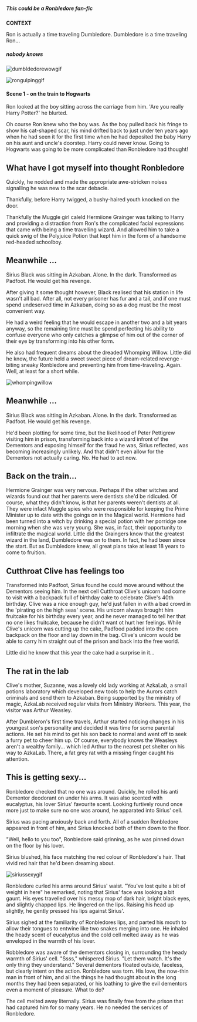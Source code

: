 ##### This could be a Ronbledore fan-fic


**CONTEXT**

Ron is actually a time traveling Dumbledore. Dumbledore is a time traveling Ron...
##### _nobody knows_


![dumbldedorewowgif](http://i940.photobucket.com/albums/ad246/TaschimaCullen/GIFS/tumblr_ma0c95AuKY1r0pejvo1_500_zps183de4b6.gif)

![rongulpinggif](http://38.media.tumblr.com/62b52bce48bac852877474411b47f742/tumblr_nk6w051Fg41u1vo97o1_500.gif)


#### Scene 1 - on the train to Hogwarts

Ron looked at the boy sitting across the carriage from him. 'Are you really Harry Potter?' he blurted.

Oh course Ron knew who the boy was. As the boy pulled back his fringe to show his cat-shaped scar, his mind drifted back to just under ten years ago when he had seen it for the first time when he had deposited the baby Harry on his aunt and uncle's doorstep. Harry could never know. Going to Hogwarts was going to be more complicated than Ronbledore had thought!

## What have I got myself into thought Ronbledore

Quickly, he nodded and made the appropriate awe-stricken noises signalling he was new to the scar debacle.

Thankfully, before Harry twigged, a bushy-haired youth knocked on the door.

Thankfully the Muggle girl caleld Hermiione Grainger was talking to Harry and providing a distraction from Ron's the complicated facial expressions that came with being a time travelling wizard. And allowed him to take a quick swig of the Polyjuice Potion that kept him in the form of a handsome red-headed schoolboy.

## Meanwhile ...

Sirius Black was sitting in Azkaban. Alone. In the dark. Transformed as Padfoot. He would get his revenge.

After giving it some thought however, Black realised that his station in life wasn't all bad. After all, not every prisoner has fur and a tail, and if one must spend undeserved time in Azkaban, doing so as a dog must be the most convenient way.

He had a weird feeling that he would escape in another two and a bit years anyway, so the remaining time must be spend perfecting his ability to confuse everyone who only catches a glimpse of him out of the corner of their eye by transforming into his other form.

He also had frequent dreams about the dreaded Whomping Willow. Little did he know, the future held a sweet sweet piece of dream-related revenge - biting sneaky Ronbledore and preventing him from time-traveling. Again. Well, at least for a short while.

![whompingwillow](http://images4.fanpop.com/image/quiz/652000/652062_1311432618026_350_220.jpg)

## Meanwhile ...

Sirius Black was sitting in Azkaban. Alone. In the dark. Transformed as Padfoot. He would get his revenge.


He'd been plotting for some time, but the likelihood of Peter Pettigrew visiting him in prison, transforming back into a wizard infront of the Dementors and exposing himself for the fraud he was, Sirius reflected, was becoming increasingly unlikely. And that didn't even allow for the Dementors not actually caring. No. He had to act now.

## Back on the train...

Hermione Grainger was very nervous. Perhaps if the other witches and wizards found out that her parents were dentists she'd be ridiculed. Of course, what they didn't know, is that her parents weren't dentists at all. They were infact Muggle spies who were responsible for keeping the Prime Minister up to date with the goings on in the Magical world. Hermione had been turned into a witch by drinking a special potion with her porridge one morning when she was very young. She was, in fact, their opportunity to infiltrate the magical world.
Little did the Graingers know that the greatest wizard in the land, Dumbledore was on to them. In fact, he had been since the start. But as Dumbledore knew, all great plans take at least 18 years to come to fruition.

## Cutthroat Clive has feelings too

Transformed into Padfoot, Sirius found he could move around without the Dementors seeing him. In the next cell Cutthroat Clive's unicorn had come to visit with a backpack full of birthday cake to celebrate Clive's 40th birthday. Clive was a nice enough guy, he'd just fallen in with a bad crowd in the 'pirating on the high seas' scene. His unicorn always brought him fruitcake for his birthday every year, and he never managed to tell her that no one likes fruitcake, because he didn't want ot hurt her feelings. While Clive's unicorn was cutting up the cake, Padfood padded into the open backpack on the floor and lay down in the bag. Clive's unicorn would be able to carry him straight out of the prison and back into the free world.

Little did he know that this year the cake had a surprise in it...

## The rat in the lab

Clive's mother, Suzanne, was a lovely old lady working at AzkaLab, a small potions laboratory which developed new tools to help the Aurors catch criminals and send them to Azkaban. Being supported by the ministry of magic, AzkaLab received regular visits from Ministry Workers. This year, the visitor was Arthur Weasley.

After Dumbleron's first time travels, Arthur started noticing changes in his youngest son's personality and decided it was time for some parental actions. He set his mind to get his son back to normal and went off to seek a furry pet to cheer him up. Of course, everybody knows the Weasleys aren't a wealthy family... which led Arthur to the nearest pet shelter on his way to AzkaLab. There, a fat grey rat with a missing finger caught his attention.

## This is getting sexy...

Ronbledore checked that no one was around. Quickly, he rolled his anti Dementor deodorant on under his arms. It was also scented with eucalyptus, his lover Sirius' favourite scent. Looking furtively round once more just to make sure no one was around, he apparated into Sirius' cell.

Sirius was pacing anxiously back and forth. All of a sudden Ronbledore appeared in front of him, and Sirius knocked both of them down to the floor.

"Well, hello to you too", Ronbledore said grinning, as he was pinned down on the floor by his lover.

Sirius blushed, his face matching the red colour of Ronbledore's hair. That vivid red hair that he'd been dreaming about.

![siriussexygif](http://img1.wikia.nocookie.net/__cb20130905175349/degrassi/images/f/f6/Sirius-Black-harry-potter-30733374-500-207.gif)

Ronbledore curled his arms around Sirius' waist. "You've lost quite a bit of weight in here" he remarked, noting that Sirius' face was looking a bit gaunt. His eyes travelled over his messy mop of dark hair, bright black eyes, and slightly chapped lips. He lingered on the lips. Raising his head up slightly, he gently pressed his lips against Sirius'.

Sirius sighed at the familiarity of Ronbledores lips, and parted his mouth to allow their tongues to entwine like two snakes merging into one. He inhaled the heady scent of eucalyptus and the cold cell melted away as he was enveloped in the warmth of his lover.

Robbledore was aware of the dementors closing in, surrounding the heady warmth of Sirius' cell.
"Ssss," whispered Sirius. "Let them watch. It's the only thing they understand."
Several dementors floated outside, faceless, but clearly intent on the action. Ronbledore was torn. His love, the now-thin man in front of him, and all the things he had thought about in the long months they had been separated, or his loathing to give the evil dementors even a moment of pleasure. What to do?

The cell melted away liternally. Sirius was finally free from the prison that had captured him for so many years. He no needed the services of Ronbledore.
